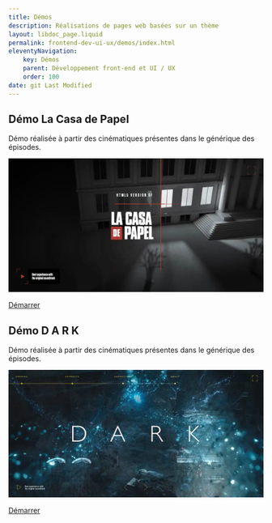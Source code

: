 ```yaml
---
title: Démos
description: Réalisations de pages web basées sur un thème
layout: libdoc_page.liquid
permalink: frontend-dev-ui-ux/demos/index.html
eleventyNavigation:
    key: Démos
    parent: Développement front-end et UI / UX
    order: 100
date: git Last Modified
---
```

## Démo La Casa de Papel

Démo réalisée à partir des cinématiques présentes dans le générique des épisodes.

![La Casa de Papel](https://github.com/olivier3lanc/folio-casa-de-papel/raw/master/img/html5_la_casa_de_papel.webp)

<a href="https://olivier3lanc.github.io/folio-casa-de-papel/" class="btn btn-primary">Démarrer</a>

## Démo D A R K

Démo réalisée à partir des cinématiques présentes dans le générique des épisodes.

![D A R K](https://github.com/olivier3lanc/folio-dark/raw/master/img/dark-cinematics.webp)

<a href="https://olivier3lanc.github.io/folio-dark/" class="btn btn-primary">Démarrer</a>
